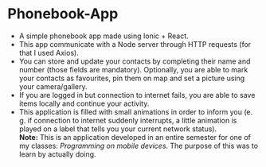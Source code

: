 # Phonebook-App
<ul>
<li>A simple phonebook app made using Ionic + React.</li>
<li>This app communicate with a Node server through HTTP requests (for that I used Axios).</li>
<li>You can store and update your contacts by completing their name and number (those fields are mandatory). Optionally, you are able to mark your contacts as favourites, pin them on map and set a picture using your camera/gallery.</li>
<li>If you are logged in but connection to internet fails, you are able to save items locally and continue your activity.</li>
<li>This application is filled with small animations in order to inform you (e. g. if connection to internet suddenly interrupts, a little animation is played on a label that tells you your current network status).</li>
<strong>Note:</strong> This is an application developed in an entire semester for one of my classes: <i>Programming on mobile devices</i>. The purpose of this was to learn by actually doing.
